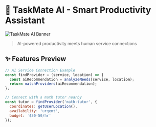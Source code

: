 # 🚀 TaskMate AI - Smart Productivity Assistant

![TaskMate AI Banner](https://i.imgur.com/JQZ1h0j.png)

> AI-powered productivity meets human service connections

## ✨ Features Preview

```javascript
// AI Service Connection Example
const findProvider = (service, location) => {
  const aiRecommendation = analyzeNeeds(service, location);
  return matchProviders(aiRecommendation);
};

// Connect with a math tutor nearby
const tutor = findProvider('math-tutor', {
  coordinates: getUserLocation(),
  availability: 'urgent',
  budget: '$30-50/hr'
});
